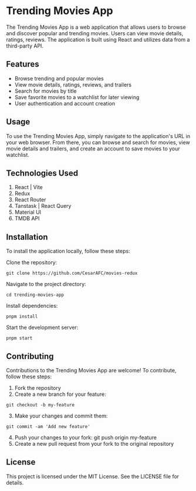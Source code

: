 # Trending Movies App
The Trending Movies App is a web application that allows users to browse and discover popular and trending movies. Users can view movie details, ratings, reviews. The application is built using React and utilizes data from a third-party API.

## Features
* Browse trending and popular movies
* View movie details, ratings, reviews, and trailers
* Search for movies by title
* Save favorite movies to a watchlist for later viewing
* User authentication and account creation

## Usage
To use the Trending Movies App, simply navigate to the application's URL in your web browser. From there, you can browse and search for movies, view movie details and trailers, and create an account to save movies to your watchlist.

## Technologies Used
1. React | Vite
2. Redux
3. React Router
4. Tanstask | React Query
5. Material UI
6. TMDB API

## Installation
To install the application locally, follow these steps:

Clone the repository: 
```
git clone https://github.com/CesarAFC/movies-redux
```

Navigate to the project directory: 
```
cd trending-movies-app
``` 
Install dependencies: 
```
pnpm install
```
Start the development server:
```
pnpm start
```

## Contributing
Contributions to the Trending Movies App are welcome! To contribute, follow these steps:

1. Fork the repository
2. Create a new branch for your feature: 
```
git checkout -b my-feature
```
3. Make your changes and commit them: 
```
git commit -am 'Add new feature'
```
4. Push your changes to your fork: git push origin my-feature
5. Create a new pull request from your fork to the original repository

## License
This project is licensed under the MIT License. See the LICENSE file for details.